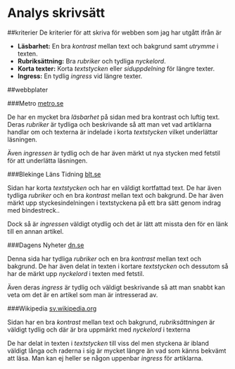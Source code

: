 Analys skrivsätt
=======================


##kriterier
De kriterier för att skriva för webben som jag har utgått ifrån är

* __Läsbarhet:__
    En bra _kontrast_ mellan text och bakgrund samt _utrymme_ i texten.
* __Rubriksättning:__
    Bra _rubriker_ och tydliga _nyckelord_.
* __Korta texter:__
    Korta _textstycken_ eller _siduppdelning_ för längre texter.
* __Ingress:__
    En tydlig _ingress_ vid längre texter.



##webbplater



###Metro
[metro.se](http://www.metro.se/)


De har en mycket bra _läsbarhet_ på sidan med bra kontrast och luftig text.
Deras _rubriker_ är tydliga och beskrivande så att man vet vad artiklarna handlar om och texterna är indelade i korta _textstycken_ vilket underlättar läsningen.

Även _ingressen_ är tydlig och de har även märkt ut nya stycken med fetstil för att underlätta läsningen.


###Blekinge Läns Tidning
[blt.se](http://www.blt.se/)


Sidan har korta _textstycken_ och har en väldigt kortfattad text. De har även tydliga _rubriker_ och en bra _kontrast_ mellan text och bakgrund.
De har även märkt upp styckesindelningen i textstyckena på ett bra sätt genom indrag med bindestreck..

Dock så är _ingressen_ väldigt otydlig och det är lätt att missta den för en länk till en annan artikel.


###Dagens Nyheter
[dn.se](http://www.dn.se/)


Denna sida har tydliga _rubriker_ och en bra _kontrast_ mellan text och bakgrund.
De har även delat in texten i kortare _textstycken_ och dessutom så har de märkt upp _nyckelord_ i texten med fetstil.

Även deras _ingress_ är tydlig och väldigt beskrivande så att man snabbt kan veta om det är en artikel som man är intresserad av.


###Wikipedia
[sv.wikipedia.org](https://sv.wikipedia.org/)


Sidan har en bra _kontrast_ mellan text och bakgrund, _rubriksättningen_ är väldigt tydlig och där är bra uppmärkt med _nyckelord_ i texterna

De har delat in texten i _textstycken_ till viss del men styckena är ibland väldigt långa och raderna i sig är mycket längre än vad som känns bekvämt att läsa.
Man kan ej heller se någon  uppenbar _ingress_ för artiklarna.
